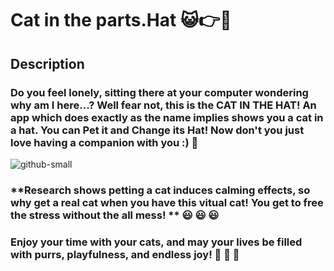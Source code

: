 # **Cat in the parts.Hat** :smiley_cat::point_right::tophat:

## Description

### Do you feel lonely, sitting there at your computer wondering why am I here...? Well fear not, this is the CAT IN THE HAT! An app which does exactly as the name implies shows you a cat in a hat. You can Pet it and Change its Hat! Now don't you just love having a companion with you :)  :dancer:

![github-small](https://pbs.twimg.com/media/FsLVnfXXsAIXbQN.png)


### **Research shows petting a cat induces calming effects, so why get a real cat when you have this vitual cat! You get to free the stress without the all mess! ** :smiley:	:smiley:	:smiley:	

### **Enjoy your time with your cats, and may your lives be filled with purrs, playfulness, and endless joy!** :smiling_face_with_three_hearts: :smiling_face_with_three_hearts: :smiling_face_with_three_hearts:
